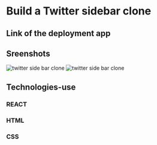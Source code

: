# Build a Twitter sidebar clone


## Link of the deployment app





## Sreenshots
![twitter side bar clone](https://i.imgur.com/20JLf8Q.png)
![twitter side bar clone](https://i.imgur.com/Jwp2oYO.png)
## Technologies-use

### REACT

### HTML 

### CSS
 

